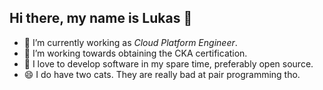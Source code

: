 ## Hi there, my name is Lukas :wave:

- 🔭 I’m currently working as *Cloud Platform Engineer*. 
- 🌱 I’m working towards obtaining the CKA certification. 
- 👯 I love to develop software in my spare time, preferably open source. 
- 😄 I do have two cats. They are really bad at pair programming tho. 

<!--
**lukasjarosch/lukasjarosch** is a ✨ _special_ ✨ repository because its `README.md` (this file) appears on your GitHub profile.

Here are some ideas to get you started:

- 🔭 I’m currently working on ...
- 🌱 I’m currently learning ...
- 👯 I’m looking to collaborate on ...
- 🤔 I’m looking for help with ...
- 💬 Ask me about ...
- 📫 How to reach me: ...
- 😄 Pronouns: ...
- ⚡ Fun fact: ...
-->
